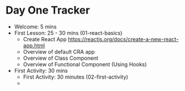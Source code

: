# Day One Tracker

* Welcome: 5 mins
* First Lesson: 25 - 30 mins (01-react-basics)
  * Create React App <https://reactjs.org/docs/create-a-new-react-app.html>
  * Overview of default CRA app
  * Overview of Class Component
  * Overview of Functional Component (Using Hooks)
* First Activity: 30 mins
  * First Activity: 30 minutes (02-first-activity)
  * 